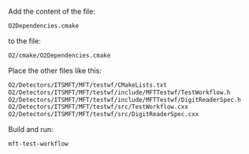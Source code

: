Add the content of the file:

```bash
O2Dependencies.cmake
```

to the file:

```bash
O2/cmake/O2Dependencies.cmake
```

Place the other files like this:

```bash
O2/Detectors/ITSMFT/MFT/testwf/CMakeLists.txt
O2/Detectors/ITSMFT/MFT/testwf/include/MFTTestwf/TestWorkflow.h
O2/Detectors/ITSMFT/MFT/testwf/include/MFTTestwf/DigitReaderSpec.h
O2/Detectors/ITSMFT/MFT/testwf/src/TestWorkflow.cxx
O2/Detectors/ITSMFT/MFT/testwf/src/DigitReaderSpec.cxx
```

Build and run:

```bash
mft-test-workflow
```
